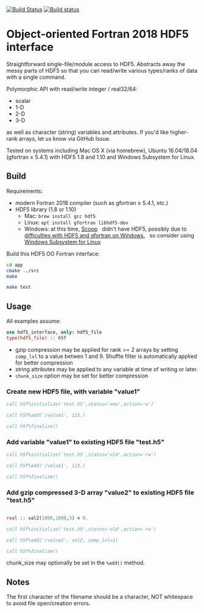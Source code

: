[![Build Status](https://travis-ci.org/scivision/oo-hdf5-fortran.svg?branch=master)](https://travis-ci.org/scivision/oo-hdf5-fortran)
[![Build status](https://ci.appveyor.com/api/projects/status/9njjb04mol8l2sjx?svg=true)](https://ci.appveyor.com/project/scivision/oo-hdf5-fortran)
# Object-oriented Fortran 2018 HDF5 interface

Straightforward single-file/module access to HDF5.
Abstracts away the messy parts of HDF5 so that you can read/write various types/ranks of data with a single command.

Polymorphic API with read/write integer / real32/64:

* scalar
* 1-D
* 2-D
* 3-D

as well as character (string) variables and attributes.
If you'd like higher-rank arrays, let us know via GitHub Issue.

Tested on systems including Mac OS X (via homebrew), Ubuntu 16.04/18.04 (gfortran &ge; 5.4.1) with HDF5 1.8 and 1.10 and Windows Subsystem for Linux.

## Build

Requirements:

* modern Fortran 2018 compiler (such as gfortran &ge; 5.4.1, etc.)
* HDF5 library (1.8 or 1.10)
  * Mac: `brew install gcc hdf5`
  * Linux: `apt install gfortran libhdf5-dev`
  * Windows: at this time,
    [Scoop](https://www.scivision.co/brew-install-scoop-for-windows/)
    didn't have HDF5, possibly due to
    [difficulties with HDF5 and gfortran on Windows](https://stackoverflow.com/a/30056831),
    so consider using
    [Windows Subsystem for Linux](https://www.scivision.co/install-windows-subsystem-for-linux/)


Build this HDF5 OO Fortran interface:

```sh
cd app
cmake ../src
make

make test
```

## Usage

All examples assume:

```fortran
use hdf5_interface, only: hdf5_file
type(hdf5_file) :: h5f
```


* gzip compression may be applied for rank >= 2 arrays by setting `comp_lvl` to a value betwen 1 and 9. Shuffle filter is automatically applied for better compression
* string attributes may be applied to any variable at time of writing or later.
* `chunk_size` option may be set for better compression


### Create new HDF5 file, with variable "value1"

```fortran
call h5f%initialize('test.h5',status='new',action='w')

call h5f%add('/value1', 123.)

call h5f%finalize()
```

### Add variable "value1" to existing HDF5 file "test.h5"

```fortran
call h5f%initialize('test.h5',status='old',action='rw')

call h5f%add('/value1', 123.)

call h5f%finalize()
```

### Add gzip compressed 3-D array "value2" to existing HDF5 file "test.h5"

```fortran

real :: val2(1000,1000,3) = 0.

call h5f%initialize('test.h5',status='old',action='rw')

call h5f%add('/value2', val2, comp_lvl=1)

call h5f%finalize()
```

chunk_size may optionally be set in the `%add()` method.

## Notes

The first character of the filename should be a character, NOT whitespace to avoid file open/creation errors.

